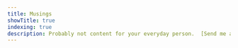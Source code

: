 ```yaml
---
title: Musings
showTitle: true
indexing: true
description: Probably not content for your everyday person.  [Send me an email](mailto:robert@ryanjennin.gs) if you have comments.
---
```


